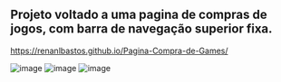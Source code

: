 ## Projeto voltado a uma pagina de compras de jogos, com barra de navegação superior fixa.
https://renanlbastos.github.io/Pagina-Compra-de-Games/

![image](https://user-images.githubusercontent.com/80262752/114451060-2e197580-9bad-11eb-9013-36c095d1c02d.png)
![image](https://user-images.githubusercontent.com/80262752/114451142-48ebea00-9bad-11eb-8e8f-cf610f436467.png)
![image](https://user-images.githubusercontent.com/80262752/114451195-5a34f680-9bad-11eb-94de-4b347733f21c.png)

